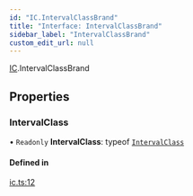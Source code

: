 ```yaml
---
id: "IC.IntervalClassBrand"
title: "Interface: IntervalClassBrand"
sidebar_label: "IntervalClassBrand"
custom_edit_url: null
---
```


[IC](../namespaces/IC.md).IntervalClassBrand

## Properties

### IntervalClass

• `Readonly` **IntervalClass**: typeof [`IntervalClass`](IC.IntervalClassBrand.md#intervalclass)

#### Defined in

[ic.ts:12](https://github.com/noriapi/brand-music/blob/d3723cb/src/ic.ts#L12)
